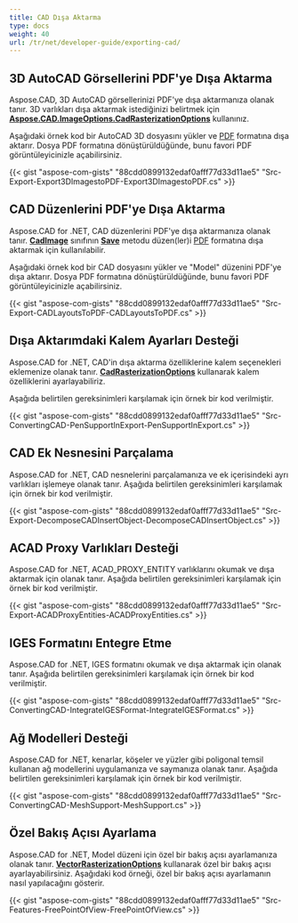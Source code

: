 ```yaml
---
title: CAD Dışa Aktarma
type: docs
weight: 40
url: /tr/net/developer-guide/exporting-cad/
---
```


## **3D AutoCAD Görsellerini PDF'ye Dışa Aktarma**

Aspose.CAD, 3D AutoCAD görsellerinizi PDF'ye dışa aktarmanıza olanak tanır. 3D varlıkları dışa aktarmak istediğinizi belirtmek için [**Aspose.CAD.ImageOptions.CadRasterizationOptions**](https://reference.aspose.com/cad/net/aspose.cad.imageoptions/cadrasterizationoptions) kullanınız.

Aşağıdaki örnek kod bir AutoCAD 3D dosyasını yükler ve [PDF](https://docs.fileformat.com/pdf/) formatına dışa aktarır. Dosya PDF formatına dönüştürüldüğünde, bunu favori PDF görüntüleyicinizle açabilirsiniz.

{{< gist "aspose-com-gists" "88cdd0899132edaf0afff77d33d11ae5" "Src-Export-Export3DImagestoPDF-Export3DImagestoPDF.cs" >}}

## **CAD Düzenlerini PDF'ye Dışa Aktarma**

Aspose.CAD for .NET, CAD düzenlerini PDF'ye dışa aktarmanıza olanak tanır. [**CadImage**](https://reference.aspose.com/cad/net/aspose.cad.fileformats.cad/cadimage) sınıfının [**Save**](https://reference.aspose.com/cad/net/aspose.cad/image/methods/save/index) metodu düzen(ler)i [PDF](https://docs.fileformat.com/pdf/) formatına dışa aktarmak için kullanılabilir.

Aşağıdaki örnek kod bir CAD dosyasını yükler ve "Model" düzenini PDF'ye dışa aktarır. Dosya PDF formatına dönüştürüldüğünde, bunu favori PDF görüntüleyicinizle açabilirsiniz.

{{< gist "aspose-com-gists" "88cdd0899132edaf0afff77d33d11ae5" "Src-Export-CADLayoutsToPDF-CADLayoutsToPDF.cs" >}}

## **Dışa Aktarımdaki Kalem Ayarları Desteği**

Aspose.CAD for .NET, CAD'in dışa aktarma özelliklerine kalem seçenekleri eklemenize olanak tanır. [**CadRasterizationOptions**](https://reference.aspose.com/cad/net/aspose.cad.imageoptions/cadrasterizationoptions) kullanarak kalem özelliklerini ayarlayabiliriz.

Aşağıda belirtilen gereksinimleri karşılamak için örnek bir kod verilmiştir.

{{< gist "aspose-com-gists" "88cdd0899132edaf0afff77d33d11ae5" "Src-ConvertingCAD-PenSupportInExport-PenSupportInExport.cs" >}}

## **CAD Ek Nesnesini Parçalama**

Aspose.CAD for .NET, CAD nesnelerini parçalamanıza ve ek içerisindeki ayrı varlıkları işlemeye olanak tanır. Aşağıda belirtilen gereksinimleri karşılamak için örnek bir kod verilmiştir.

{{< gist "aspose-com-gists" "88cdd0899132edaf0afff77d33d11ae5" "Src-Export-DecomposeCADInsertObject-DecomposeCADInsertObject.cs" >}}

## **ACAD Proxy Varlıkları Desteği**

Aspose.CAD for .NET, ACAD_PROXY_ENTITY varlıklarını okumak ve dışa aktarmak için olanak tanır. Aşağıda belirtilen gereksinimleri karşılamak için örnek bir kod verilmiştir.

{{< gist "aspose-com-gists" "88cdd0899132edaf0afff77d33d11ae5" "Src-Export-ACADProxyEntities-ACADProxyEntities.cs" >}}

## **IGES Formatını Entegre Etme**

Aspose.CAD for .NET, IGES formatını okumak ve dışa aktarmak için olanak tanır. Aşağıda belirtilen gereksinimleri karşılamak için örnek bir kod verilmiştir.

{{< gist "aspose-com-gists" "88cdd0899132edaf0afff77d33d11ae5" "Src-ConvertingCAD-IntegrateIGESFormat-IntegrateIGESFormat.cs" >}}

## **Ağ Modelleri Desteği**

Aspose.CAD for .NET, kenarlar, köşeler ve yüzler gibi poligonal temsil kullanan ağ modellerini uygulamanıza ve saymanıza olanak tanır. Aşağıda belirtilen gereksinimleri karşılamak için örnek bir kod verilmiştir.

{{< gist "aspose-com-gists" "88cdd0899132edaf0afff77d33d11ae5" "Src-ConvertingCAD-MeshSupport-MeshSupport.cs" >}}

## **Özel Bakış Açısı Ayarlama**

Aspose.CAD for .NET, Model düzeni için özel bir bakış açısı ayarlamanıza olanak tanır. [**VectorRasterizationOptions**](https://reference.aspose.com/cad/net/aspose.cad.imageoptions/vectorrasterizationoptions) kullanarak özel bir bakış açısı ayarlayabilirsiniz. Aşağıdaki kod örneği, özel bir bakış açısı ayarlamanın nasıl yapılacağını gösterir.

{{< gist "aspose-com-gists" "88cdd0899132edaf0afff77d33d11ae5" "Src-Features-FreePointOfView-FreePointOfView.cs" >}}
